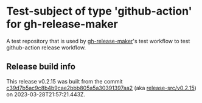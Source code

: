 # Test-subject of type 'github-action' for gh-release-maker

A test repository that is used by [gh-release-maker](https://github.com/kattecon/gh-release-maker)'s test workflow to test github-action release workflow.

## Release build info

This release v0.2.15 was built from the commit [c39d7b5ac9c8b4b9cae2bbb805a5a30391397aa2](https://github.com/kattecon/gh-release-maker-test-ga/tree/c39d7b5ac9c8b4b9cae2bbb805a5a30391397aa2) (aka [release-src/v0.2.15](https://github.com/kattecon/gh-release-maker-test-ga/tree/release-src/v0.2.15)) on 2023-03-28T21:57:21.443Z.
        